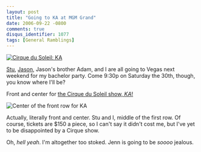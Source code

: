 ```yaml
---
layout: post
title: "Going to KA at MGM Grand"
date: 2006-09-22 -0800
comments: true
disqus_identifier: 1077
tags: [General Ramblings]
---
```

[![Cirque du Soleil:
KA](https://hyqi8g.dm1.livefilestore.com/y2pbTtk_X5VC1D7HCZ0m9np3VFXx7AmKBH4A3Liaqt-611-llTWoDx3QXy0Rg9E_psAHZnCgjYM9nXTWTFwGQJXMyGXG30LREe7CHfH-79xvC8/20060922ka.jpg?psid=1)](http://www.mgmgrand.com/entertainment/ka-cirque-du-soleil-show.aspx)
 
 [Stu](http://www.stuartthompson.net),
[Jason](http://www.meyercentral.com/), Jason's brother Adam, and I are
all going to Vegas next weekend for my bachelor party. Come 9:30p on
Saturday the 30th, though, you know where I'll be?
 
 Front and center for [the Cirque du Soleil show,
*KA*!](http://www.mgmgrand.com/entertainment/ka-cirque-du-soleil-show.aspx)
 
 ![Center of the front row for
KA](https://hyqi8g.dm1.livefilestore.com/y2pSaBcVD4lUZ1kScsNH2oxmLfO_3I4M_Fwwq2lxlJKFH90Ou5C1seFgFckPbtNqCpL9GEFu2t9KgH8DHu6AbNJD9vRefYqbLioOy4-x0JBAb0/20060922kafloorplan.jpg?psid=1)
 
 Actually, literally front and center. Stu and I, middle of the first
row. Of course, tickets are \$150 a piece, so I can't say it didn't cost
me, but I've yet to be disappointed by a Cirque show.
 
 Oh, *hell yeah*. I'm altogether too stoked. Jenn is going to be *soooo*
jealous.
